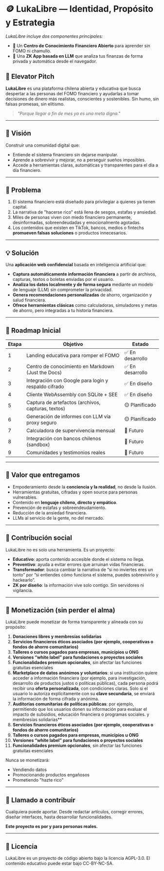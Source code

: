 # 🪙 LukaLibre — Identidad, Propósito y Estrategia

_LukaLibre incluye dos componentes principales:_

- 🧠 Un **Centro de Conocimiento Financiero Abierto** para aprender sin FOMO ni chamullo.
- 🔐 Una **ZK App basada en LLM** que analiza tus finanzas de forma privada y automática desde el navegador.

## 🎯 Elevator Pitch

**LukaLibre** es una plataforma chilena abierta y educativa que busca despertar a las personas del FOMO financiero y ayudarlas a tomar decisiones de dinero más realistas, conscientes y sostenibles. Sin humo, sin falsas promesas, sin elitismo.

> *"Porque llegar a fin de mes ya es una meta digna."*

---

## 🌱 Visión

Construir una comunidad digital que:
- Entiende el sistema financiero sin dejarse manipular.
- Aprende a sobrevivir y mejorar, no a perseguir sueños imposibles.
- Accede a herramientas claras, automáticas y transparentes para el día a día financiero.

---

## 🚧 Problema

1. El sistema financiero está diseñado para privilegiar a quienes ya tienen capital.
2. La narrativa de "hacerse rico" está llena de sesgos, estafas y ansiedad.
3. Miles de personas viven con miedo financiero permanente, desinformadas, sobreendeudadas y emocionalmente agotadas.
4. Los contenidos que existen en TikTok, bancos, medios o fintechs **promueven falsas soluciones** o productos innecesarios.

---

## 💡 Solución

Una **aplicación web confidencial** basada en inteligencia artificial que:

- **Captura automáticamente información financiera** a partir de archivos, capturas, textos o boletas enviadas por el usuario.
- **Analiza los datos localmente y de forma segura** mediante un modelo de lenguaje (LLM) sin comprometer la privacidad.
- **Genera recomendaciones personalizadas** de ahorro, organización y salud financiera.
- **Ofrece herramientas clásicas** como calculadoras, simuladores y metas de ahorro, pero integradas a tu historia financiera.

---

## 🧭 Roadmap Inicial

| Etapa | Objetivo | Estado |
|-------|----------|--------|
| 1     | Landing educativa para romper el FOMO | ✅ En desarrollo |
| 2     | Centro de conocimiento en Markdown (Just the Docs) | ✅ En desarrollo |
| 3     | Integración con Google para login y respaldo cifrado | ✅ En diseño |
| 4     | Cliente WebAssembly con SQLite + SEE | ✅ En diseño |
| 5     | Captura de artefactos (archivos, capturas, textos) | 🟡 Planificado |
| 6     | Generación de informes con LLM vía proxy seguro | 🟡 Planificado |
| 7     | Calculadora de supervivencia mensual | 🔲 Futuro |
| 8     | Integración con bancos chilenos (sandbox) | 🔲 Futuro |
| 9     | Comunidades y testimonios reales | 🔲 Futuro |

---

## 💚 Valor que entregamos

- Empoderamiento desde la **conciencia y la realidad**, no desde la ilusión.
- Herramientas gratuitas, cifradas y open source para personas vulnerables.
- Contenido en **lenguaje chileno, directo y empático**.
- Prevención de estafas y sobreendeudamiento.
- Reducción de la ansiedad financiera.
- LLMs al servicio de la gente, no del mercado.

---

## 🧠 Contribución social

LukaLibre no es solo una herramienta. Es un proyecto:

- **Educativo**: aporta contenido accesible donde el sistema no llega.
- **Preventivo**: ayuda a evitar errores que arruinan vidas financieras.
- **Transformador**: busca cambiar la narrativa de “si no inviertes eres un tonto” por “si entiendes cómo funciona el sistema, puedes sobrevivirlo y hackearlo”.
- **ZK por diseño**: la información vive solo contigo. Sin servidores ni vigilancia.

---

## 💸 Monetización (sin perder el alma)

LukaLibre puede monetizar de forma transparente y alineada con su propósito:

1. **Donaciones libres y membresías solidarias**
2. **Servicios financieros éticos asociados (por ejemplo, cooperativas o fondos de ahorro comunitarios)**
3. **Talleres o cursos pagados para empresas, municipios u ONG**
4. **Versiones “white label” para fundaciones o proyectos sociales**
5. **Funcionalidades premium opcionales**, sin afectar las funciones gratuitas esenciales
6. **Marketplace de datos anónimos y voluntarios**: si una institución quiere acceder a información financiera (por ejemplo, para investigación, desarrollo de productos justos o políticas públicas), cada persona podrá recibir una **oferta personalizada**, con condiciones claras. Solo si el usuario lo autoriza explícitamente con su **clave secundaria**, se enviará la información de forma cifrada y anónima.
7. **Auditorías comunitarias de políticas públicas**: por ejemplo, permitiendo que los usuarios donen su información para evaluar el impacto de subsidios, educación financiera o programas sociales.
 y membresías solidarias**
2. **Servicios financieros éticos asociados (por ejemplo, cooperativas o fondos de ahorro comunitarios)**
3. **Talleres o cursos pagados para empresas, municipios u ONG**
4. **Versiones “white label” para fundaciones o proyectos sociales**
5. **Funcionalidades premium opcionales**, sin afectar las funciones gratuitas esenciales

Nunca se monetizará:
- Vendiendo datos
- Promocionando productos engañosos
- Prometiendo "hazte rico"

---

## 🤝 Llamado a contribuir

Cualquiera puede aportar. Desde redactar artículos, corregir errores, diseñar interfaces, hasta desarrollar funcionalidades.

**Este proyecto es por y para personas reales.**

---

## 🧾 Licencia

LukaLibre es un proyecto de código abierto bajo la licencia AGPL-3.0. El contenido educativo puede estar bajo CC-BY-NC-SA.
